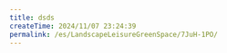 ```yaml
---
title: dsds
createTime: 2024/11/07 23:24:39
permalink: /es/LandscapeLeisureGreenSpace/7JuH-1PO/
---
```

